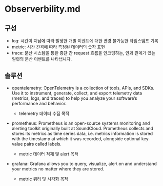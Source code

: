 # Observerbility.md

## 구성
- log: 시간이 지남에 따라 발생한 개별 이벤트에 대한 변경 불가능한 타임스탬프 기록
- metric: 시간 간격에 따라 측정된 데이터의 숫자 표현 
- trace: 분산 시스템을 통한 종단 간 request 흐름을 인코딩하는, 인과 관계가 있는 일련의 분산 이벤트를 나타냅니다.

## 솔루션
- opentelemetry: OpenTelemetry is a collection of tools, APIs, and SDKs. Use it to instrument, generate, collect, and export telemetry data (metrics, logs, and traces) to help you analyze your software’s performance and behavior.
     - telemetry 데이터 수집 목적
  

- prometheus: Prometheus is an open-source systems monitoring and alerting toolkit originally built at SoundCloud. Prometheus collects and stores its metrics as time series data, i.e. metrics information is stored with the timestamp at which it was recorded, alongside optional key-value pairs called labels.
    - metric 데이터 적재 및 alert 목적
  

- grafana: Grafana allows you to query, visualize, alert on and understand your metrics no matter where they are stored.
  - metric 쿼리 및 시각화 목적
  
